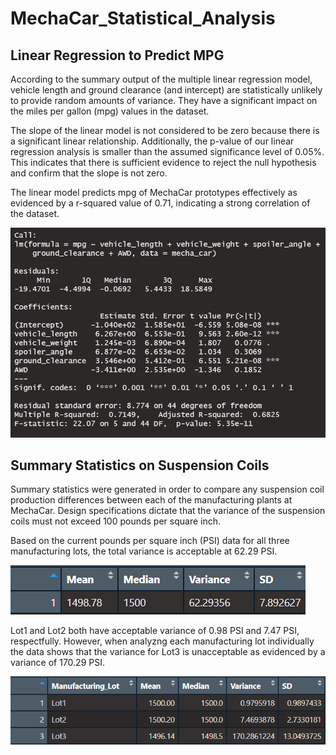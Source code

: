 # MechaCar_Statistical_Analysis

## Linear Regression to Predict MPG

According to the summary output of the multiple linear regression model, vehicle length and ground clearance (and intercept) are statistically unlikely to provide random amounts of variance. They have a significant impact on the miles per gallon (mpg) values in the dataset.

The slope of the linear model is not considered to be zero because there is a significant linear relationship. Additionally, the p-value of our linear regression analysis is smaller than the assumed significance level of 0.05%. This indicates that there is sufficient evidence to reject the null hypothesis and confirm that the slope is not zero.

The linear model predicts mpg of MechaCar prototypes effectively as evidenced by a r-squared value of 0.71, indicating a strong correlation of the dataset.

![linearregression](linearregression.png)

## Summary Statistics on Suspension Coils

Summary statistics were generated in order to compare any suspension coil production differences between each of the manufacturing plants at MechaCar. Design specifications dictate that the variance of the suspension coils must not exceed 100 pounds per square inch.

Based on the current pounds per square inch (PSI) data for all three manufacturing lots, the total variance is acceptable at 62.29 PSI. 

![total_summary](total_summary.png)

Lot1 and Lot2 both have acceptable variance of 0.98 PSI and 7.47 PSI, respectfully. However, when analyzng each manufacturing lot individually the data shows that the variance for Lot3 is unacceptable as evidenced by a variance of 170.29 PSI.

![lot_summary](lot_summary.png)